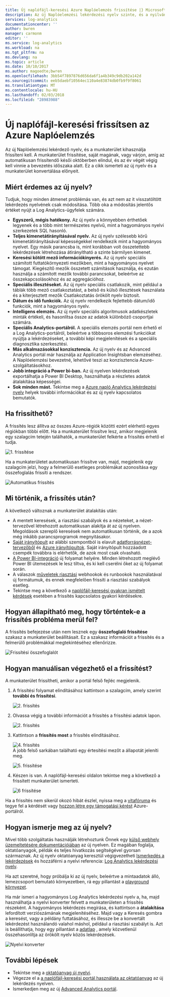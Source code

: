 ```yaml
---
title: Új naplófájl-keresési Azure Naplóelemzés frissítése |} Microsoft Docs
description: Az új Naplóelemzési lekérdezési nyelv szinte, és a nyilvános előzetes verziójában való részvételhez.  Ez a cikk ismerteti az új nyelv és a munkaterület konvertálása előnyeit.
services: log-analytics
documentationcenter: ''
author: bwren
manager: carmonm
editor: ''
ms.service: log-analytics
ms.workload: na
ms.tgt_pltfrm: na
ms.devlang: na
ms.topic: article
ms.date: 10/10/2017
ms.author: magoedte;bwren
ms.openlocfilehash: 3bb54f7897876d656da6f1a4b349c9db202a142d
ms.sourcegitcommit: eeb5daebf10564ec110a4e83874db0fb9f9f8061
ms.translationtype: MT
ms.contentlocale: hu-HU
ms.lasthandoff: 02/03/2018
ms.locfileid: "28983988"
---
```

# <a name="azure-log-analytics-upgrade-to-new-log-search"></a>Új naplófájl-keresési frissítsen az Azure Naplóelemzés

Az új Naplóelemzési lekérdező nyelv, és a munkaterület kihasználja frissíteni kell.  A munkaterület frissítése, saját magának, vagy várjon, amíg az automatikusan frissítendő késői októberben elindul, és az év végét végig kell vinnie a bevezetés időszaka alatt.  Ez a cikk ismerteti az új nyelv és a munkaterület konvertálása előnyeit.  

## <a name="why-the-new-language"></a>Miért érdemes az új nyelv?
Tudjuk, hogy minden átmenet problémás van, és azt nem az it visszatöltött lekérdezés nyelvének csak módosítása.  Több oka a módosítás jelentős értéket nyújt a Log Analytics-ügyfelek számára.

- **Egyszerű, mégis hatékony.** Az új nyelv a könnyebben érthetőek legyenek és a több mint természetes nyelvű, mint a hagyományos nyelvi szerkezetek SQL hasonló.
- **Teljes kimenetátirányításával nyelv.**  Az új nyelv szélesebb körű kimenetátirányításával képességekkel rendelkezik mint a hagyományos nyelvet.  Egy másik parancsba is, mint korábban volt összetettebb lekérdezések létrehozása átirányítható a szinte bármilyen kimenet.
- **Keresési kötött mező információkinyerés.**  Az új nyelv speciális számított futtatókörnyezeti mezőkben, mint a hagyományos nyelvet támogat.  Kiegészítő mezők összetett számítások használja, és ezután használja a számított mezők további parancsokat, beleértve az összekapcsolásokhoz és az aggregációhoz.
- **Speciális illesztéseket.**  Az új nyelv speciális csatlakozik, mint például a táblák több mező csatlakoztatást, a belső és külső illesztések használata és a kiterjesztett mezők Csatlakoztatás örökölt nyelv biztosít.
- **Dátum és idő funkciók.**  Az új nyelv rendelkezik fejlettebb dátum/idő funkciók, mint a hagyományos nyelv.
- **Intelligens elemzés.**  Az új nyelv speciális algoritmusok adatkészletek minták értékeli, és hasonlítsa össze az adatok különböző csoportjai számára.
- **Speciális Analytics-portálról.**  A speciális elemzés portál nem érhető el a Log Analytics-portálról, beleértve a többsoros elemzési funkciókat nyújtja a lekérdezéseket, a további képi megjelenítések és a speciális diagnosztika szerkesztési.
- **Más alkalmazásokkal konzisztencia.**  Az új nyelv és az Advanced Analytics portál már használja az Application Insightsban elemzéséhez.  A Naplóelemzési bevezetné, lehetővé teszi az konzisztencia Azure-szolgáltatásokhoz.
- **Jobb integráció a Power bi-ban.** Az új nyelven lekérdezések exportálhatja a Power BI Desktop, használhatja a részletes adatok átalakítása képességei.
- **Sok minden mást.** Tekintse meg a [Azure napló Analytics lekérdezési nyelv](https://docs.loganalytics.io) helyek további információkat és az új nyelv kapcsolatos bemutatók.


## <a name="when-can-i-upgrade"></a>Ha frissíthető?
A frissítés lesz állítva az összes Azure-régiók közötti ezért elérhető egyes régiókban többi előtt.  Ha a munkaterület frissítve lesz, amikor megjelenik egy szalagcím tetején találhatók, a munkaterület felkérte a frissítés érhető el tudja.

![1. frissítése](media/log-analytics-log-search-upgrade/upgrade-01a.png)

Ha a munkaterületet automatikusan frissítve van, majd, megjelenik egy szalagcím jelzi, hogy a felmerülő esetleges problémákat azonosítása egy összefoglalás frissíti a rendszer.

 ![Automatikus frissítés](media/log-analytics-log-search-upgrade/auto-upgrade.png)


## <a name="what-happens-after-the-upgrade"></a>Mi történik, a frissítés után?
A következő változnak a munkaterület átalakítás után:

- A mentett keresések, a riasztási szabályok és a nézeteket, a nézet-tervezővel létrehozott automatikusan alakítja át az új nyelven.  Megoldások szereplő keresések nem automatikusan történik, de a azok még inkább parancsprogramok megnyitásakor.  
- [Saját irányítópult](log-analytics-dashboards.md) az alábbi szempontból is elavult [adatforrásnézet-tervezőből](log-analytics-view-designer.md) és [Azure irányítópultok](../azure-portal/azure-portal-dashboards.md).  Saját irányítópult hozzáadott csempék továbbra is elérhetők, de azok most csak olvasható.
- [A Power BI-integráció](log-analytics-powerbi.md) új folyamat helyére.  Minden létrehozott meglévő Power BI ütemezések le lesz tiltva, és ki kell cserélni őket az új folyamat során.
- A válaszok [műveletek riasztási](log-analytics-alerts-actions.md) webhookok és runbookok használatával új formátumuk, és ennek megfelelően frissíti a riasztási szabályok esetleg.
- Tekintse meg a következő a [naplófájl-keresési gyakran ismételt kérdések](log-analytics-log-search-faq.md) esetében a frissítés kapcsolatos gyakori kérdésekre.

## <a name="how-do-i-know-if-there-were-any-issues-from-the-upgrade"></a>Hogyan állapítható meg, hogy történtek-e a frissítés probléma merül fel?
A frissítés befejezése után nem lesznek egy **összefoglaló frissítése** szakasz a munkaterület beállításait.  Ez a szakasz információt a frissítés és a felmerülő problémákkal megtekintéséhez ellenőrizze.

 ![Frissítési összefoglalót](media/log-analytics-log-search-upgrade/upgrade-summary.png)

## <a name="how-do-i-manually-perform-the-upgrade"></a>Hogyan manuálisan végezhető el a frissítést?
A munkaterület frissítheti, amikor a portál felső fejléc megjelenik.  

1.  A frissítési folyamat elindításához kattintson a szalagcím, amely szerint **további és frissítési**.

    ![2. frissítés](media/log-analytics-log-search-upgrade/upgrade-01a.png)<br>

2.  Olvassa végig a további információt a frissítés a frissítési adatok lapon.

    ![2. frissítés](media/log-analytics-log-search-upgrade/upgrade-03.png)<br>

3.  Kattintson a **frissítés most** a frissítés elindításához.

    ![4. frissítés](media/log-analytics-log-search-upgrade/upgrade-04.png)<br>A jobb felső sarkában található egy értesítési mezőt a állapotát jeleníti meg.
    
    ![5. frissítése](media/log-analytics-log-search-upgrade/upgrade-05.png)

4.  Készen is van.  A naplófájl-keresési oldalon tekintse meg a következő a frissített munkaterület ismerteti.

    ![6 frissítése](media/log-analytics-log-search-upgrade/upgrade-06.png)

Ha a frissítés nem sikerül okozó hibát észlel, nyissa meg a [vitafóruma](https://social.msdn.microsoft.com/Forums/azure/home?forum=opinsights) és tegye fel a kérdését vagy [hozzon létre egy támogatási kérést](../azure-supportability/how-to-create-azure-support-request.md) Azure-portálról.

## <a name="how-do-i-learn-the-new-language"></a>Hogyan ismerje meg az új nyelv?
Mivel több szolgáltatás használják létrehoztunk Önnek egy [külső webhely üzemeltetésére dokumentációjában](https://docs.loganalytics.io/) az új nyelven.  Ez magában foglalja, oktatóanyagok, példák és teljes hivatkozás segítségével gyorsan származnak. Az új nyelv oktatóanyag keresztül végigvezetheti [Ismerkedés a lekérdezések](https://go.microsoft.com/fwlink/?linkid=856078) és hozzáférni a nyelvi referencia: [Log Analytics lekérdezési nyelv](https://go.microsoft.com/fwlink/?linkid=856079).  

Ha azt szeretné, hogy próbálja ki az új nyelv, beleértve a mintaadatok álló, lemezcsoport bemutató környezetben, rá egy pillantást a [playground környezet](https://portal.loganalytics.io/demo#/discover/home).

Ha már ismeri a hagyományos Log Analytics lekérdezési nyelv a, ha, majd használhatja a nyelvi konverter felvett a munkaterületen a frissítés részeként.  A hagyományos lekérdezés megírása, és kattintson a **átalakítása** lefordított verziószámának megjelenítéséhez.  Majd vagy a Keresés gombra a keresést, vagy a példány futtatásához, és illessze be a konvertált lekérdezést használandó valahol máshol, például a riasztási szabályt is.  Azt is beállíthatja, hogy egy pillantást a [adatlap](log-analytics-log-search-transition.md) , amely közvetlenül összehasonlítja az örökölt nyelv közös lekérdezések.

![Nyelvi konverter](media/log-analytics-log-search-upgrade/language-converter.png)


## <a name="next-steps"></a>További lépések
- Tekintse meg a [oktatóanyag új nyelvi](https://go.microsoft.com/fwlink/?linkid=856078).
- Végezze el a [a naplófájl-keresési portál használata az oktatóanyag](log-analytics-log-search-log-search-portal.md) az új lekérdezés nyelven.
- Ismerkedjen meg az új [Advanced Analytics portál](https://go.microsoft.com/fwlink/?linkid=856587).
